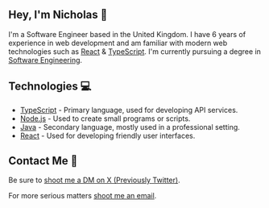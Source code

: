 ## Hey, I'm Nicholas 👋

I'm a Software Engineer based in the United Kingdom. I have 6 years of experience in web development and am familiar with modern web technologies such as [React](https://react.dev/) & [TypeScript](https://www.typescriptlang.org/). I'm currently pursuing a degree in [Software Engineering](https://en.wikipedia.org/wiki/Software_engineering).

## Technologies 💻

- [TypeScript](https://www.typescriptlang.org/) - Primary language, used for developing API services.
- [Node.js](https://nodejs.org/) - Used to create small programs or scripts.
- [Java](https://www.java.com/en/) - Secondary language, mostly used in a professional setting.
- [React](https://react.dev/) - Used for developing friendly user interfaces.


## Contact Me 💌

Be sure to <a href="https://twitter.com/heynickn">shoot me a DM on X (Previously Twitter)</a>.

For more serious matters <a href="mailto:hi@notnick.io">shoot me an email</a>.

